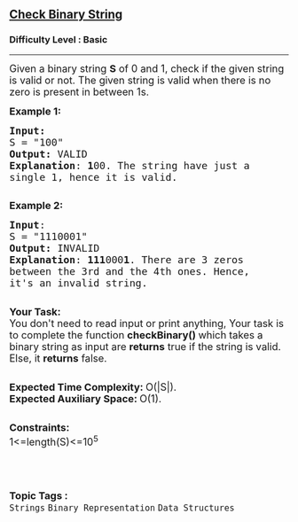 <h2><a href="https://www.geeksforgeeks.org/problems/check-binary-string0402/1?page=2&category=Strings&difficulty=Basic,Easy,Medium&sortBy=difficulty">Check Binary String</a></h2><h3>Difficulty Level : Basic</h3><hr><div class="problems_problem_content__Xm_eO"><p><span style="font-size:18px">Given a binary string&nbsp;<strong>S</strong> of 0 and 1,&nbsp;check if&nbsp;the given string is valid or not. The given string is valid when there is no zero is present in between 1s.</span></p>

<p><span style="font-size:18px"><strong>Example 1:</strong></span></p>

<pre><span style="font-size:18px"><strong>Input:</strong>
S = "100"
<strong>Output:</strong> VALID
<strong>Explanation</strong>: <strong>1</strong>00. The string have just a
single 1, hence it is valid.
</span>
</pre>

<p><span style="font-size:18px"><strong>Example 2:</strong></span></p>

<pre><span style="font-size:18px"><strong>Input</strong>: 
S = "1110001"
<strong>Output:</strong> INVALID
<strong>Explanation</strong>: <strong>111</strong>000<strong>1</strong>. There are 3 zeros
between the 3rd and the 4th ones. Hence,
it's an invalid string.</span>
</pre>

<p><br>
<span style="font-size:18px"><strong>Your Task:</strong><br>
You don't need to read input or print anything, Your task is to complete the function&nbsp;<strong>checkBinary()&nbsp;</strong>which takes a binary string as input are <strong>returns</strong> true if the string is valid. Else, it <strong>returns</strong> false.</span></p>

<p><br>
<span style="font-size:18px"><strong>Expected Time Complexity:&nbsp;</strong>O(|S|).<br>
<strong>Expected Auxiliary Space:&nbsp;</strong>O(1).</span></p>

<p><br>
<span style="font-size:18px"><strong>Constraints:</strong><br>
1&lt;=length(S)&lt;=10<sup>5&nbsp;</sup></span></p>

<p>&nbsp;</p>
</div><br><p><span style=font-size:18px><strong>Topic Tags : </strong><br><code>Strings</code>&nbsp;<code>Binary Representation</code>&nbsp;<code>Data Structures</code>&nbsp;